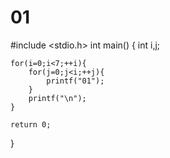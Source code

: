 # 01
#include <stdio.h> 
int main() 
{ 
	int i,j;
	
	for(i=0;i<7;++i){
		for(j=0;j<i;++j){
			printf("01");
		}
		printf("\n");
	} 
	
	return 0; 
}
